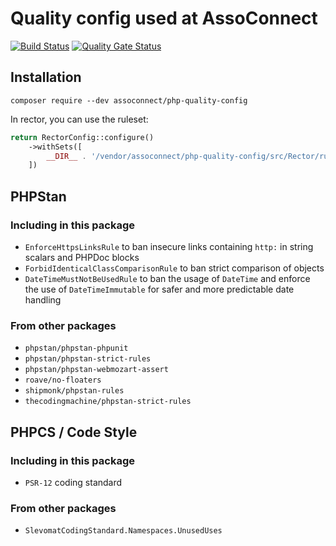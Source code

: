# Quality config used at AssoConnect

[![Build Status](https://github.com/assoconnect/php-quality-config/actions/workflows/build.yml/badge.svg)](https://github.com/assoconnect/php-quality-config/actions/workflows/build.yml)
[![Quality Gate Status](https://sonarcloud.io/api/project_badges/measure?project=assoconnect_php-quality-config&metric=alert_status)](https://sonarcloud.io/dashboard?id=assoconnect_php-quality-config)

## Installation

```
composer require --dev assoconnect/php-quality-config
```

In rector, you can use the ruleset:

```php
return RectorConfig::configure()
    ->withSets([
        __DIR__ . '/vendor/assoconnect/php-quality-config/src/Rector/rules.php',
    ])
```

## PHPStan

### Including in this package
* `EnforceHttpsLinksRule` to ban insecure links containing `http:` in string scalars and PHPDoc blocks
* `ForbidIdenticalClassComparisonRule` to ban strict comparison of objects
* `DateTimeMustNotBeUsedRule` to ban the usage of `DateTime` and enforce the use of `DateTimeImmutable` for safer and more predictable date handling

### From other packages
* `phpstan/phpstan-phpunit`
* `phpstan/phpstan-strict-rules`
* `phpstan/phpstan-webmozart-assert`
* `roave/no-floaters`
* `shipmonk/phpstan-rules`
* `thecodingmachine/phpstan-strict-rules`

## PHPCS / Code Style

### Including in this package
* `PSR-12` coding standard

### From other packages
* `SlevomatCodingStandard.Namespaces.UnusedUses`
